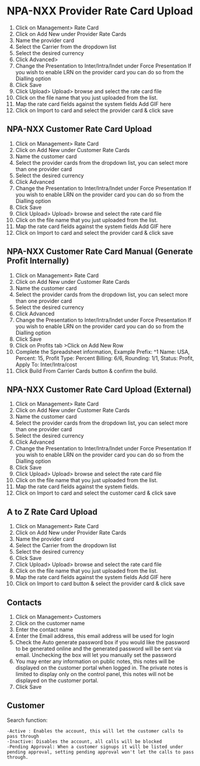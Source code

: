 # NPA-NXX Provider Rate Card Upload

1. Click on Management> Rate Card
2. Click on Add New under Provider Rate Cards
3. Name the provider card
4. Select the Carrier from the dropdown list
5. Select the desired currency
6. Click Advanced>
7. Change the Presentation to Inter/Intra/Indet under Force Presentation
If you wish to enable LRN on the provider card you can do so from the Dialling option
8. Click Save
9. Click Upload> Upload> browse and select the rate card file
10. Click on the file name that you just uploaded from the list.
11. Map the rate card fields against the system fields Add GIF here
12. Click on Import to card and select the provider card & click save

## NPA-NXX Customer Rate Card Upload

1. Click on Management> Rate Card
2. Click on Add New under Customer Rate Cards
3. Name the customer card
4. Select the provider cards from the dropdown list, you can select more than one provider card
5. Select the desired currency
6. Click Advanced
7. Change the Presentation to Inter/Intra/Indet under Force Presentation
If you wish to enable LRN on the provider card you can do so from the Dialling option
8. Click Save
9. Click Upload> Upload> browse and select the rate card file
10. Click on the file name that you just uploaded from the list.
11. Map the rate card fields against the system fields Add GIF here
12. Click on Import to card and select the provider card & click save

## NPA-NXX Customer Rate Card Manual (Generate Profit Internally)

1. Click on Management> Rate Card
2. Click on Add New under Customer Rate Cards
3. Name the customer card
4. Select the provider cards from the dropdown list, you can select more than one provider card
5. Select the desired currency
6. Click Advanced
7. Change the Presentation to Inter/Intra/Indet under Force Presentation
If you wish to enable LRN on the provider card you can do so from the Dialling option
8. Click Save
9. Click on Profits tab >Click on Add New Row
10. Complete the Spreadsheet information, Example Prefix: ^1 Name: USA, Percent: 15, Profit Type: Percent Billing: 6/6, Rounding: 1/1, Status: Profit, Apply To: Inter/Intra/cost
11. Click Build From Carrier Cards button & confirm the build.

## NPA-NXX Customer Rate Card Upload (External)

1. Click on Management> Rate Card
2. Click on Add New under Customer Rate Cards
3. Name the customer card
4. Select the provider cards from the dropdown list, you can select more than one provider card
5. Select the desired currency
6. Click Advanced
7. Change the Presentation to Inter/Intra/Indet under Force Presentation
If you wish to enable LRN on the provider card you can do so from the Dialling option
8. Click Save
9. Click Upload> Upload> browse and select the rate card file
10. Click on the file name that you just uploaded from the list.
11. Map the rate card fields against the system fields.
12. Click on Import to card and select the customer card & click save

## A to Z Rate Card Upload

1. Click on Management> Rate Card
2. Click on Add New under Provider Rate Cards
3. Name the provider card
4. Select the Carrier from the dropdown list
5. Select the desired currency
6. Click Save
7. Click Upload> Upload> browse and select the rate card file
8. Click on the file name that you just uploaded from the list.
9. Map the rate card fields against the system fields Add GIF here
10. Click on Import to card button & select the provider card & click save

## Contacts

1. Click on Management> Customers
2. Click on the customer name
3. Enter the contact name
4. Enter the Email address, this email address will be used for login
5. Check the Auto generate password box if you would like the password to be generated online and the generated password will be sent via email. Unchecking the box will let you manually set the password
6. You may enter any information on public notes, this notes will be displayed on the customer portal when logged in. The private notes is limited to display only on the control panel, this notes will not be displayed on the customer portal.
7. Click Save

## Customer

Search function: 

    -Active : Enables the account, this will let the customer calls to pass through
    -Inactive: Disables the account, all calls will be blocked
    -Pending Approval: When a customer signups it will be listed under pending approval, setting pending approval won't let the calls to pass through.
